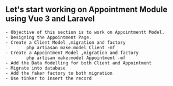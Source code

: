 ## Let's start working on Appointment Module using Vue 3 and Laravel
    - Objective of this section is to work on Appointmentt Model.
    - Designing the Appointment Page.
    - Create a Client Model ,migration and factory
            php artiasan make:model Client -mf
    - Create a Appointment Model ,migration and factory
            php artisan make:model Appointment -mf
    - Add the Data Modelling for both Client and Appointment
    - Migrate into database
    - Add the faker factory to both migration
    - Use tinker to insert the record
    
        
